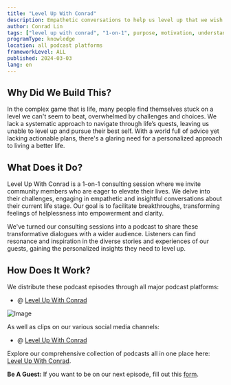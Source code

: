 ```yaml
---
title: "Level Up With Conrad"
description: Empathetic conversations to help us level up that we wish we had a decade ago.
author: Conrad Lin
tags: ["level up with conrad", "1-on-1", purpose, motivation, understand yourself]
programType: knowledge
location: all podcast platforms
frameworkLevel: ALL
published: 2024-03-03
lang: en
---
```



## Why Did We Build This?

In the complex game that is life, many people find themselves stuck on a level we can't seem to beat, overwhelmed by challenges and choices. We lack a systematic approach to navigate through life’s quests, leaving us unable to level up and pursue their best self. With a world full of advice yet lacking actionable plans, there's a glaring need for a personalized approach to living a better life.

## What Does it Do?

Level Up With Conrad is a 1-on-1 consulting session where we invite community members who are eager to elevate their lives. We delve into their challenges, engaging in empathetic and insightful conversations about their current life stage. Our goal is to facilitate breakthroughs, transforming feelings of helplessness into empowerment and clarity.

We've turned our consulting sessions into a podcast to share these transformative dialogues with a wider audience. Listeners can find resonance and inspiration in the diverse stories and experiences of our guests, gaining the personalized insights they need to level up.

## How Does It Work?

We distribute these podcast episodes through all major podcast platforms:

- @ [Level Up With Conrad](https://podcasters.spotify.com/pod/show/levelupwithconrad)

![Image](./thumbnail.png)

As well as clips on our various social media channels:

- @ [Level Up With Conrad](https://conradl.in)

Explore our comprehensive collection of podcasts all in one place here: [Level Up With Conrad](/unlock-your-potential/programs?view=content&tags=level%20up%20with%20conrad).

**Be A Guest:** If you want to be on our next episode, fill out this [form](https://thex3family.larksuite.com/share/base/form/shrusYAQsZBndhseIOk3lk0Couc).